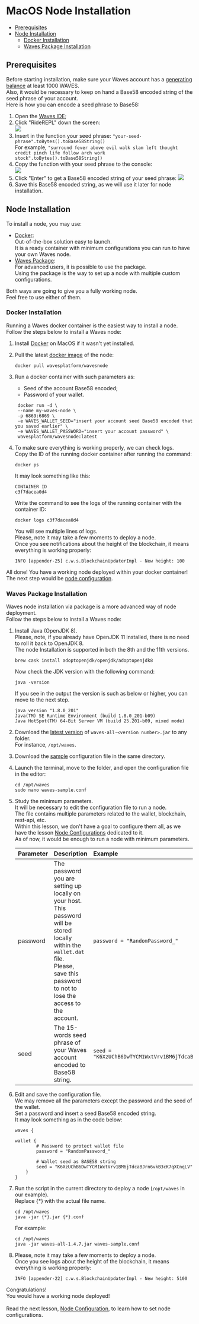 # MacOS Node Installation #

  - [Prerequisites](#prerequisites)
  - [Node Installation](#node-installation)
    - [Docker Installation](#docker-installation)
    - [Waves Package Installation](#waves-package-installations)


## Prerequisites ##

Before starting installation, make sure your Waves account has a [generating balance]() at least 1000 WAVES.<br>
Also, it would be necessary to keep on hand a Base58 encoded string of the seed phrase of your account.<br>
Here is how you can encode a seed phrase to Base58:<br>
1. Open the [Waves IDE](https://waves-ide.com/);
2. Click "RideREPL" down the screen:<br>
    ![](./images/repl1.png)<br>
3. Insert in the function your seed phrase:
    `"your-seed-phrase".toBytes().toBase58String()`<br>
    For example, `"surround fever above evil walk slam left thought credit pinch life follow arch work stock".toBytes().toBase58String()`
4. Copy the function with your seed phrase to the console:<br>
    ![](./images/repl2.png)<br>
5. Click "Enter" to get a Base58 encoded string of your seed phrase:
    ![](./images/repl3.png)
6. Save this Base58 encoded string, as we will use it later for node installation.<br>

## Node Installation ##

To install a node, you may use:
- <ins>[Docker](#docker-installation)</ins>:<br>
  Out-of-the-box solution easy to launch.<br>
  It is a ready container with minimum configurations you can run to have your own Waves node.
- <ins>[Waves Package](#waves-package-installation-s)</ins>:<br>
  For advanced users, it is possible to use the package.<br>
  Using the package is the way to set up a node with multiple custom configurations. 

Both ways are going to give you a fully working node.<br>
Feel free to use either of them.
  
### Docker Installation ###

Running a Waves docker container is the easiest way to install a node.<br>
Follow the steps below to install a Waves node:
1. Install [Docker](https://docs.docker.com/desktop/install/mac-install/) on MacOS if it wasn't yet installed.
2. Pull the latest [docker image](https://hub.docker.com/r/wavesplatform/wavesnode) of the node:
    ```
    docker pull wavesplatform/wavesnode
    ```
3. Run a docker container with such parameters as:
    - Seed of the account Base58 encoded;
    - Password of your wallet.
    ```
     docker run -d \
     --name my-waves-node \
     -p 6869:6869 \
     -e WAVES_WALLET_SEED="insert your account seed Base58 encoded that you saved earlier" \
     -e WAVES_WALLET_PASSWORD="insert your account password" \
     wavesplatform/wavesnode:latest
    ```
4. To make sure everything is working properly, we can check logs.<br>
    Copy the ID of the running docker container after running the command:
    
    ```
    docker ps
    ```
    It may look something like this: <br>
    ```
    CONTAINER ID 
    c3f7dacea0d4
    ```

    Write the command to see the logs of the running container with the container ID:

    ```
    docker logs c3f7dacea0d4
    ```

    You will see multiple lines of logs.<br>
    Please, note it may take a few moments to deploy a node.<br>
    Once you see notifications about the height of the blockchain, it means everything is working properly:

    ```
    INFO [appender-25] c.w.s.BlockchainUpdaterImpl - New height: 100
    ```
    

All done! You have a working node deployed within your docker container!<br>
The next step would be [node configuration]().

### Waves Package Installation ###

Waves node installation via package is a more advanced way of node deployment.<br>
Follow the steps below to install a Waves node:
1. Install Java (OpenJDK 8).<br>
    Please, note, if you already have OpenJDK 11 installed, there is no need to roll it back to OpenJDK 8.<br>
    The node Installation is supported in both the 8th and the 11th versions.<br>
    ```
    brew cask install adoptopenjdk/openjdk/adoptopenjdk8
    ```

    Now check the JDK version with the following command:<br>
    
    ```
    java -version
    ```

    If you see in the output the version is such as below or higher, you can move to the next step.<br>

    ```
    java version "1.8.0_201"
    Java(TM) SE Runtime Environment (build 1.8.0_201-b09)
    Java HotSpot(TM) 64-Bit Server VM (build 25.201-b09, mixed mode)
    ```

2. Download the [latest version](https://github.com/wavesplatform/Waves/releases) of `waves-all-<version number>.jar` to any folder.<br> 
    For instance, `/opt/waves`.
3. Download the [sample](https://github.com/wavesplatform/Waves/blob/master/node/waves-sample.conf) configuration file in the same directory.<br>
4. Launch the terminal, move to the folder, and open the configuration file in the editor:<br>
   ```
   cd /opt/waves
   sudo nano waves-sample.conf
   ```
5. Study the minimum parameters.<br>
    It will be necessary to edit the configuration file to run a node.<br>
    The file contains multiple parameters related to the wallet, blockchain, rest-api, etc.<br>
    Within this lesson, we don't have a goal to configure them all, as we have the lesson [Node Configurations]() dedicated to it.<br>
    As of now, it would be enough to run a node with minimum parameters.<br>

    | Parameter | Description | Example |
    | :---- | :---- | :---- |
    | password | The password you are setting up locally on your host.<br> This password will be stored locally within the `wallet.dat` file.<br>Please, save this password to not to lose the access to the account. | `password = "RandomPassword_"` |
    | seed | The 15-words seed phrase of your Waves account encoded to Base58 string. <br> |  `seed = "K6XzUChB6DwTYCM1WxtVrv1BM6jTdcaBJrn6vkB3cK7qXCnqLV"` |
6. Edit and save the configuration file.<br>
    We may remove all the parameters except the password and the seed of the wallet.<br>
    Set a password and insert a seed Base58 encoded string.<br>
    It may look something as in the code below:<br>

    ```
    waves {

    wallet {
            # Password to protect wallet file
            password = "RandomPassword_"

            # Wallet seed as BASE58 string
            seed = "K6XzUChB6DwTYCM1WxtVrv1BM6jTdcaBJrn6vkB3cK7qXCnqLV"
        }
    }
    ```
7. Run the script in the current directory to deploy a node (`/opt/waves` in our example).<br>
    Replace {*} with the actual file name.
    ```
    cd /opt/waves
    java -jar {*}.jar {*}.conf
    ```
    For example:
    ```
    cd /opt/waves
    java -jar waves-all-1.4.7.jar waves-sample.conf
    ```
8. Please, note it may take a few moments to deploy a node.<br>
    Once you see logs about the height of the blockchain, it means everything is working properly:

    ```
    INFO [appender-22] c.w.s.BlockchainUpdaterImpl - New height: 5100
    ```
    
Congratulations!<br>
You would have a working node deployed!
<br><br>
Read the next lesson, [Node Configuration](), to learn how to set node configurations.